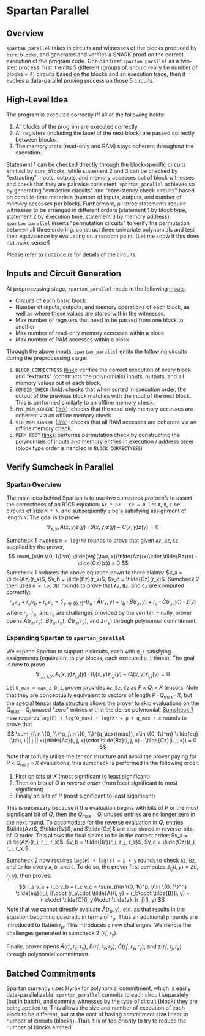 # Spartan Parallel

## Overview
`spartan_parallel` takes in circuits and witnesses of the blocks produced by `circ_blocks`, and generates and verifies a SNARK proof on the correct execution of the program code. One can treat `spartan_parallel` as a two-step process: first it emits 5 different (groups of, should really be number of blocks + 4) circuits based on the blocks and an execution trace, then it evokes a data-parallel proving process on those 5 circuits.

## High-Level Idea
The program is executed correctly iff all of the following holds:
1. All blocks of the program are executed correctly
2. All registers (including the label of the next block) are passed correctly between blocks.
3. The memory state (read-only and RAM) stays coherent throughout the execution.

Statement 1 can be checked directly through the block-specific circuits emitted by `circ_blocks`, while statement 2 and 3 can be checked by "extracting" inputs, outputs, and memory accesses out of block witnesses and check that they are pairwise consistent. `spartan_parallel` achieves so by generating "extraction circuits" and "consistency check circuits" based on compile-time metadata (number of inputs, outputs, and number of memory accesses per block). Furthermore, all three statements require witnesses to be arranged in different orders (statement 1 by block type, statement 2 by execution time, statement 3 by memory address), `spartan_parallel` inserts "permutation circuits" to verify the permutation between all three ordering: construct three univariate polynomials and test their equivalence by evaluating on a random point. [Let me know if this does not make sense!]

Please refer to [instance.rs](https://github.com/Jiangkm3/spartan_parallel/blob/master/src/instance.rs) for details of the circuits.

## Inputs and Circuit Generation
At preprocessing stage, `spartan_parallel` reads in the following [inputs](https://github.com/Jiangkm3/spartan_parallel/blob/master/examples/interface.rs#L45):
- Circuits of each basic block
- Number of inputs, outputs, and memory operations of each block, as well as where these values are stored within the witnesses.
- Max number of registers that need to be passed from one block to another
- Max number of read-only memory accesses within a block
- Max number of RAM accesses within a block

Through the above inputs, `spartan_parallel` emits the following circuits during the preprocessing stage:
1. `BLOCK_CORRECTNESS` ([link](https://github.com/Jiangkm3/spartan_parallel/blob/master/src/instance.rs#L246)): verifies the correct execution of every block and "extracts" (constructs the polynomials) inputs, outputs, and all memory values out of each block.
2. `CONSIS_CHECK` ([link](https://github.com/Jiangkm3/spartan_parallel/blob/master/src/instance.rs#L545)): checks that when sorted in execution order, the output of the previous block matches with the input of the next block. This is performed similarly to an offline memory check.
3. `PHY_MEM_COHERE` ([link](https://github.com/Jiangkm3/spartan_parallel/blob/master/src/instance.rs#L545)): checks that the read-only memory accesses are coherent via an offline memory check.
4. `VIR_MEM_COHERE` ([link](https://github.com/Jiangkm3/spartan_parallel/blob/master/src/instance.rs#L545)): checks that all RAM accesses are coherent via an offline memory check.
5. `PERM_ROOT` ([link](https://github.com/Jiangkm3/spartan_parallel/blob/master/src/instance.rs#L761)): performs permutation check by constructing the polynomials of inputs and memory entries in execution / address order (block type order is handled in `BLOCK CORRECTNESS`)

## Verify Sumcheck in Parallel
### Spartan Overview
The main idea behind Spartan is to use _two sumcheck protocols_ to assert the correctness of an R1CS equation: `Az * Bz - Cz = 0`. Let `A`, `B`, `C` be circuits of size `M * N`, and subsequently `z` be a satisfying assignment of length `N`. The goal is to prove
$$
\forall_{x, y}, A(x, y)z(y) \cdot B(x, y)z(y) - C(x, y)z(y) = 0
$$

Sumcheck 1 invokes `m = log(M)` rounds to prove that given `Az`, `Bz`, `Cz` supplied by the prover,
$$
\sum_{x\in \{0, 1\}^m} \tilde{eq}(\tau, x)(\tilde{Az}(x)\cdot \tilde{Bz}(x) - \tilde{Cz}(x)) = 0
$$
Sumcheck 1 reduces the above equation down to three claims: $v_a = \tilde{Az}(r_x)$, $v_b = \tilde{Bz}(r_x)$, $v_c = \tilde{Cz}(r_x)$. Sumcheck 2 then uses `n = log(N)` rounds to prove that `Az`, `Bz`, and `Cz` are computed correctly:
$$
r_a v_a + r_b v_b + r_c v_c = \sum_{y\in \{0, 1\}^n} (r_a\cdot \tilde{A}(r_x, y) + r_b\cdot \tilde{B}(r_x, y) + r_c\cdot \tilde{C}(r_x, y))\cdot \tilde{z}(y)
$$
where $r_a$, $r_b$, and $r_c$ are challenges provided by the verifier. Finally, prover opens $\tilde{A}(r_x, r_y)$, $\tilde{B}(r_x, r_y)$, $\tilde{C}(r_x, r_y)$, and $\tilde{z}(r_y)$ through polynomial commitment.

### Expanding Spartan to `spartan_parallel`
We expand Spartan to support `P` circuits, each with `Q_i` satisfying assignments (equivalent to `p\P` blocks, each executed `Q_i` times). The goal is now to prove
$$
\forall_{i, j, x, y}, A_i(x, y)z_{i, j}(y) \cdot B_i(x, y)z_{i, j}(y) - C_i(x, y)z_{i, j}(y) = 0
$$

Let `Q_max = max_i Q_i`, prover provides `Az`, `Bz`, `Cz` as $P \times Q_i \times X$ tensors. Note that they are conceptually equivalent to vectors of length $P \cdot Q_{\text{max}} \cdot X$, but the special [tensor data structure](https://github.com/Jiangkm3/spartan_parallel/blob/master/src/custom_dense_mlpoly.rs#L22) allows the prover to skip evaluations on the $Q_{\text{max}} - Q_i$ unused "zero" entries within the dense polynomial. [Sumcheck 1](https://github.com/Jiangkm3/spartan_parallel/blob/master/src/r1csproof.rs#L320) now requires `log(P) + log(Q_max) + log(X) = p + q_max + x` rounds to prove that
$$
\sum_{i\in \{0, 1\}^p, j\in \{0, 1\}^{q_\text{max}}, x\in \{0, 1\}^m} \tilde{eq}(\tau, i || j || x)(\tilde{Az}(i, j, x)\cdot \tilde{Bz}(i, j, x) - \tilde{Cz}(i, j, x)) = 0
$$
Note that to fully utilize the tensor structure and avoid the prover paying for $P\times Q_\text{max}\times X$ evaluations, this sumcheck is performed in the following order:
1. First on bits of $X$ (most significant to least significant)
2. Then on bits of $Q$ in _reverse order_ (from least significant to most significant)
3. Finally on bits of $P$ (most significant to least significant)

This is necessary because if the evaluation begins with bits of $P$ or the most significant bit of $Q$, then the $Q_{\text{max}} - Q_i$ unused entries are no longer zero in the next round. To accomodate for the reverse evaluation in $Q$, entries $\tilde{Az}$, $\tilde{Bz}$, and $\tilde{Cz}$ are also stored in reverse-bits-of-$Q$ order. This allows the final claims to be in the correct order: $v_a = \tilde{Az}(r_i, r_j, r_x)$, $v_b = \tilde{Bz}(r_i, r_j, r_x)$, $v_c = \tilde{Cz}(r_i, r_j, r_x)$.


[Sumcheck 2](https://github.com/Jiangkm3/spartan_parallel/blob/master/src/r1csproof.rs#L462) now requires `log(P) + log(Y) = p + y` rounds to check `Az`, `Bz`, and `Cz` for every `A`, `B`, and `C`. To do so, the prover first computes $\tilde{z}_{r_j}(i, y) = \tilde{z}(i, r_j, y)$, then proves:
$$
r_a v_a + r_b v_b + r_c v_c = \sum_{i\in \{0, 1\}^p, y\in \{0, 1\}^n} \tilde{eq}(r_i, i)\cdot (r_a\cdot \tilde{A}(i, y) + r_b\cdot \tilde{B}(i, y) + r_c\cdot \tilde{C}(i, y))\cdot \tilde{z}_{r_j}(i, y)
$$
Note that we cannot directly evaluate $\tilde{A}(r_p, y)$, etc. as that results in the equation becoming quadratic in terms of $r_p$. Thus an additional `p` rounds are introduced to flatten $r_p$. This introduces `p` new challenges. We denote the challenges generated in sumcheck 2 ($r_i', r_y$).

Finally, prover opens $\tilde{A}(r_i', r_x, r_y)$, $\tilde{B}(r_i', r_x, r_y)$, $\tilde{C}(r_i', r_x, r_y)$, and $\tilde{z}(r_i', r_j, r_y)$ through polynomial commitment.

## Batched Commitments
Spartan currently uses Hyrax for polynomial commitment, which is easily data-parallelizable. `spartan_parallel` commits to each circuit separately (but in batch), and commits witnesses by the type of circuit (block) they are being applied to. This allows the size and number of execution of each block to be different, but at the cost of having commitment size linear to number of circuits (blocks). Thus it is of top priority to try to reduce the number of blocks emitted.
